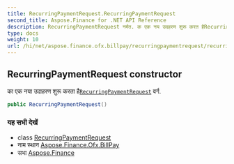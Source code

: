 ```yaml
---
title: RecurringPaymentRequest.RecurringPaymentRequest
second_title: Aspose.Finance for .NET API Reference
description: RecurringPaymentRequest नर्मत. क एक नय उदहरण शुरू करत हैRecurringPaymentRequest वर्ग.
type: docs
weight: 10
url: /hi/net/aspose.finance.ofx.billpay/recurringpaymentrequest/recurringpaymentrequest/
---
```

## RecurringPaymentRequest constructor

का एक नया उदाहरण शुरू करता है[`RecurringPaymentRequest`](../) वर्ग.

```csharp
public RecurringPaymentRequest()
```

### यह सभी देखें

* class [RecurringPaymentRequest](../)
* नाम स्थान [Aspose.Finance.Ofx.BillPay](../../recurringpaymentrequest/)
* सभा [Aspose.Finance](../../../)


